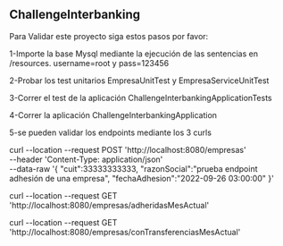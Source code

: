 ## ChallengeInterbanking

Para Validar este proyecto siga estos pasos por favor:

1-Importe la base Mysql mediante la ejecución de las sentencias en /resources. username=root y pass=123456	

2-Probar los test unitarios EmpresaUnitTest y EmpresaServiceUnitTest

3-Correr el test de la aplicación ChallengeInterbankingApplicationTests

4-Correr la aplicación ChallengeInterbankingApplication 

5-se pueden validar los endpoints mediante los 3 curls

curl --location --request POST 'http://localhost:8080/empresas' \
--header 'Content-Type: application/json' \
--data-raw '{
"cuit":33333333333,
"razonSocial":"prueba endpoint adhesión de una empresa",
"fechaAdhesion":"2022-09-26 03:00:00"
}'

curl --location --request GET 'http://localhost:8080/empresas/adheridasMesActual'

curl --location --request GET 'http://localhost:8080/empresas/conTransferenciasMesActual'


